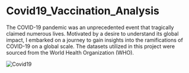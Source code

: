 # Covid19_Vaccination_Analysis

The COVID-19 pandemic was an unprecedented event that tragically claimed numerous lives. Motivated by a desire to understand its global impact, I embarked on a journey to gain insights into the ramifications of COVID-19 on a global scale. The datasets utilized in this project were sourced from the World Health Organization (WHO).

![Covid19](https://github.com/DivyaChhaprwal/Covid19_Vaccination_Analysis/assets/69366843/45409528-2422-4e22-b01c-b5cde9e7480e)
